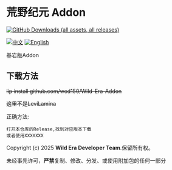 
# 荒野纪元 Addon

[![GitHub Downloads (all assets, all releases)](https://img.shields.io/github/downloads/wed150/Wild-Era-Addon/total?style=for-the-badge&labelColor=%23007ec6&color=%2387cefa)](https://github.com/wed150/Wild-Era-Addon/releases)


[![中文](https://img.shields.io/badge/简体中文-inactive?style=for-the-badge&color=%2387cefa)](README.md)
[![English](https://img.shields.io/badge/English-informational?style=for-the-badge)](README.En.md)

基岩版Addon

## 下载方法

~~lip install github.com/wed150/Wild-Era-Addon~~

~~这里不是LeviLamina~~

正确方法:
```
打开本仓库的Release,找到对应版本下载
或者使用XXXXXXX
```
Copyright (c) 2025 **Wild Era Developer Team**.保留所有权。

未经事先许可，**严禁**复制、修改、分发、或使用附加包的任何一部分
